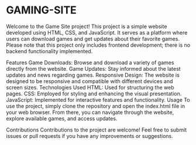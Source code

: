 # GAMING-SITE
 
Welcome to the Game Site project! This project is a simple website developed using HTML, CSS, and JavaScript. It serves as a platform where users can download games and get updates about their favorite games. Please note that this project only includes frontend development; there is no backend functionality implemented.

Features
Game Downloads: Browse and download a variety of games directly from the website.
Game Updates: Stay informed about the latest updates and news regarding games.
Responsive Design: The website is designed to be responsive and compatible with different devices and screen sizes.
Technologies Used
HTML: Used for structuring the web pages.
CSS: Employed for styling and enhancing the visual presentation.
JavaScript: Implemented for interactive features and functionality.
Usage
To use the project, simply clone the repository and open the index.html file in your web browser. From there, you can navigate through the website, explore available games, and access updates.

Contributions
Contributions to the project are welcome! Feel free to submit issues or pull requests if you have any improvements or suggestions.

